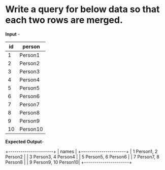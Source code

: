 # Write a query for below data so that each two rows are merged.

**Input** -

|  id  |   person  |
|------|-----------|
|  1   |  Person1  |
|  2   |  Person2  |
|  3   |  Person3  |
|  4   |  Person4  |
|  5   |  Person5  |
|  6   |  Person6  |
|  7   |  Person7  |
|  8   |  Person8  |
|  9   |  Person9  |
|  10  | Person10  |


**Expected Output**-

+----------------------+
|        names         |
+----------------------+
| 1 Person1, 2 Person2 |
| 3 Person3, 4 Person4 |
| 5 Person5, 6 Person6 |
| 7 Person7, 8 Person8 |
| 9 Person9, 10 Person10|
+----------------------+
